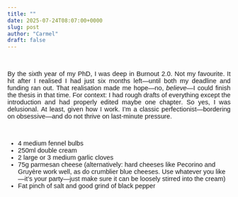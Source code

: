 ```yaml
---
title: ""
date: 2025-07-24T08:07:00+0000
slug: post
author: "Carmel"
draft: false
---
```


<p> </p><p class="p1" style="-webkit-text-stroke-color: rgb(0, 0, 0); font-family: Arial; font-feature-settings: normal; font-kerning: auto; font-optical-sizing: auto; font-size-adjust: none; font-size: 14.7px; font-stretch: normal; font-variant-alternates: normal; font-variant-east-asian: normal; font-variant-emoji: normal; font-variant-numeric: normal; font-variant-position: normal; font-variation-settings: normal; line-height: normal; margin: 0px; text-align: justify;"><span class="s1" style="font-kerning: none;">By the sixth year of my PhD, I was deep in Burnout 2.0. Not my favourite. It hit after I realised I had just six months left—until both my deadline and funding ran out. That realisation made me hope—no, <i>believe</i>—I could finish the thesis in that time. For context: I had rough drafts of everything except the introduction and had properly edited maybe one chapter. So yes, I was delusional. At least, given how I work. I’m a classic perfectionist—bordering on obsessive—and do not thrive on last-minute pressure.</span></p><p><br /></p><ul class="ul1"><li class="li1" style="-webkit-text-stroke: rgb(0, 0, 0); font-family: Arial; font-feature-settings: normal; font-kerning: auto; font-optical-sizing: auto; font-size-adjust: none; font-size: 14.7px; font-stretch: normal; font-variant-alternates: normal; font-variant-east-asian: normal; font-variant-emoji: normal; font-variant-numeric: normal; font-variant-position: normal; font-variation-settings: normal; line-height: normal; margin: 0px;"><span class="s1"></span><span class="s2" style="font-kerning: none;">4 medium fennel bulbs</span></li><li class="li1" style="-webkit-text-stroke: rgb(0, 0, 0); font-family: Arial; font-feature-settings: normal; font-kerning: auto; font-optical-sizing: auto; font-size-adjust: none; font-size: 14.7px; font-stretch: normal; font-variant-alternates: normal; font-variant-east-asian: normal; font-variant-emoji: normal; font-variant-numeric: normal; font-variant-position: normal; font-variation-settings: normal; line-height: normal; margin: 0px;"><span class="s2" style="font-kerning: none;">250ml double cream</span></li><li class="li1" style="-webkit-text-stroke: rgb(0, 0, 0); font-family: Arial; font-feature-settings: normal; font-kerning: auto; font-optical-sizing: auto; font-size-adjust: none; font-size: 14.7px; font-stretch: normal; font-variant-alternates: normal; font-variant-east-asian: normal; font-variant-emoji: normal; font-variant-numeric: normal; font-variant-position: normal; font-variation-settings: normal; line-height: normal; margin: 0px;"><span class="s2" style="font-kerning: none;">2 large or 3 medium garlic cloves</span></li><li class="li1" style="-webkit-text-stroke: rgb(0, 0, 0); font-family: Arial; font-feature-settings: normal; font-kerning: auto; font-optical-sizing: auto; font-size-adjust: none; font-size: 14.7px; font-stretch: normal; font-variant-alternates: normal; font-variant-east-asian: normal; font-variant-emoji: normal; font-variant-numeric: normal; font-variant-position: normal; font-variation-settings: normal; line-height: normal; margin: 0px;"><span class="s2" style="font-kerning: none;">75g parmesan cheese (alternatively: hard cheeses like Pecorino and Gruyère work well, as do crumblier blue cheeses. Use whatever you like—it’s your party—just make sure it can be loosely stirred into the cream)</span></li><li class="li1" style="-webkit-text-stroke: rgb(0, 0, 0); font-family: Arial; font-feature-settings: normal; font-kerning: auto; font-optical-sizing: auto; font-size-adjust: none; font-size: 14.7px; font-stretch: normal; font-variant-alternates: normal; font-variant-east-asian: normal; font-variant-emoji: normal; font-variant-numeric: normal; font-variant-position: normal; font-variation-settings: normal; line-height: normal; margin: 0px;"><span class="s2" style="font-kerning: none;">Fat pinch of salt and good grind of black pepper</span></li></ul><p class="p2" style="-webkit-text-stroke-color: rgb(0, 0, 0); font-family: Arial; font-feature-settings: normal; font-kerning: auto; font-optical-sizing: auto; font-size-adjust: none; font-size: 14.7px; font-stretch: normal; font-variant-alternates: normal; font-variant-east-asian: normal; font-variant-emoji: normal; font-variant-numeric: normal; font-variant-position: normal; font-variation-settings: normal; line-height: normal; margin: 0px; min-height: 16px; text-align: justify;"><br /></p>